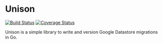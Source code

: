 # Unison
[![Build Status](https://travis-ci.com/utsavgupta/go-unison.svg?branch=master)](https://travis-ci.com/utsavgupta/go-unison) [![Coverage Status](https://coveralls.io/repos/github/utsavgupta/unison/badge.svg?branch=master)](https://coveralls.io/github/utsavgupta/go-unison?branch=master)

Unison is a simple library to write and version Google Datastore migrations in Go.